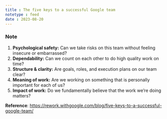 ```yaml
---
title : The five keys to a successful Google team
notetype : feed
date : 2023-08-20
---
```


### Note

1. **Psychological safety:** Can we take risks on this team without feeling insecure or embarrassed?
2. **Dependability:** Can we count on each other to do high quality work on time?
3. **Structure & clarity:** Are goals, roles, and execution plans on our team clear?
4. **Meaning of work:** Are we working on something that is personally important for each of us?
5. **Impact of work:** Do we fundamentally believe that the work we’re doing matters?

**Reference**: https://rework.withgoogle.com/blog/five-keys-to-a-successful-google-team/